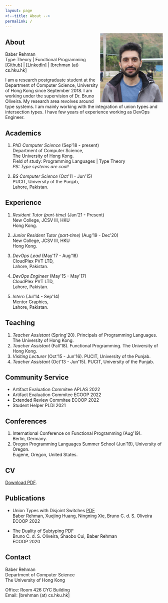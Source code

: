 ```yaml
---
layout: page
<!--title: About -->
permalink: /
---
```


<!--{% include image.html url="images/Baber.jpg" caption="" width="50" height="50" align="right" %} -->

<img src="images/baber2.JPG" width="200" height="220" align="right" />

## About

Baber Rehman <br />
Type Theory | Functional Programming <br />
[[Github](https://github.com/baberrehman/)] | [[LinkedIn](https://www.linkedin.com/in/baberrehman/)] | [brehman (at) cs.hku.hk]

I am a research postgraduate student at the Department of Computer Science, University of Hong Kong since September 2018. I am working under the supervision of Dr. Bruno Oliveira.
My research area revolves around type systems.
I am mainly working with the integration of union types and intersection types.
I have few years of experience working as DevOps Engineer.

## Academics

1. *PhD Computer Science* (Sep'18 - present) <br />
   Department of Computer Science, <br />
   The University of Hong Kong. <br />
   Field of study: Programming Languages | Type Theory <br />
   *PS: Type systems are cool!*

2. *BS Computer Science* (Oct'11 - Jun'15) <br />
   PUCIT, University of the Punjab, <br />
   Lahore, Pakistan.

## Experience

1. *Resident Tutor (part-time)* (Jan'21 - Present) <br />
    New College, JCSV III, HKU <br />
    Hong Kong.

2. *Junior Resident Tutor (part-time)* (Aug'19 - Dec'20) <br />
    New College, JCSV III, HKU <br />
    Hong Kong.

3. *DevOps Lead* (May'17 - Aug'18) <br />
   CloudPlex PVT LTD, <br />
   Lahore, Pakistan.

4. *DevOps Engineer* (May'15 - May'17) <br />
   CloudPlex PVT LTD, <br />
   Lahore, Pakistan.

5. *Intern* (Jul'14 - Sep'14) <br />
   Mentor Graphics, <br />
   Lahore, Pakistan. 

## Teaching

1. *Teacher Assistant* (Spring'20). Principals of Programming Languages. The University of Hong Kong.
2. *Teacher Assistant* (Fall'18). Functional Programming. The University of Hong Kong.
3. *Visiting Lecturer* (Oct'15 - Jun'16). PUCIT, University of the Punjab.
4. *Teacher Assistant* (Oct'13 - Jun'15). PUCIT, University of the Punjab.

## Community Service

* Artifact Evaluation Commitee APLAS 2022
* Artifact Evaluation Commitee ECOOP 2022
* Extended Review Commitee ECOOP 2022
* Student Helper PLDI 2021


## Conferences

1. International Conference on Functional Programming (Aug'19). <br />
   Berlin, Germany.
2. Oregon Programming Languages Summer School (Jun'19), University of Oregon. <br />
   Eugene, Oregon, United States.

## CV

[Download PDF](files/cv.pdf).

## Publications

* Union Types with Disjoint Switches
[PDF](files/ecoop2022.pdf) <br />
Baber Rehman, Xuejing Huang, Ningning Xie, Bruno C. d. S. Oliveira <br />
ECOOP 2022

* The Duality of Subtyping
[PDF](files/duo_ecoop2020.pdf) <br />
Bruno C. d. S. Oliveira, Shaobo Cui, Baber Rehman <br />
ECOOP 2020


## Contact

Baber Rehman <br />
Department of Computer Science<br />
The University of Hong Kong<br />

Office: Room 426 CYC Building<br />
Email: [brehman (at) cs.hku.hk]